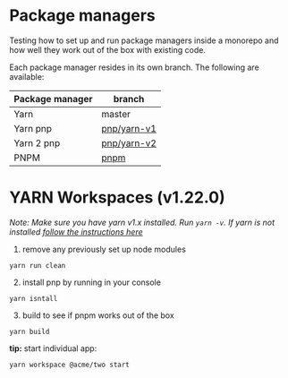 # Package managers
Testing how to set up and run package managers inside a monorepo and how well they work out of the box with existing code.

Each package manager resides in its own branch. The following are available:

| Package manager  | branch  |
|---|---|
|  Yarn | master  |
|  Yarn pnp | [pnp/yarn-v1](https://github.com/DimitrK/monorepo-package-manager/tree/pnp/yarn-v1) |
|  Yarn 2 pnp |  [pnp/yarn-v2](https://github.com/DimitrK/monorepo-package-manager/tree/pnp/yarn-v2) |
|  PNPM |  [pnpm](https://github.com/DimitrK/monorepo-package-manager/tree/pnpm) |


# YARN Workspaces (v1.22.0)

_Note: Make sure you have yarn v1.x installed. Run `yarn -v`. If yarn is not installed [follow the instructions here](https://classic.yarnpkg.com/en/docs/install/#mac-stable)_

1. remove any previously set up node modules
```
yarn run clean
```

2. install pnp by running in your console
```
yarn isntall
```

3. build to see if pnpm works out of the box
```
yarn build
```

**tip:** start individual app:
```
yarn workspace @acme/two start
```